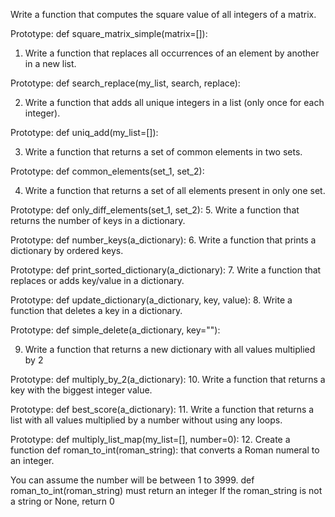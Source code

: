 Write a function that computes the square value of all integers of a matrix.

Prototype: def square_matrix_simple(matrix=[]):

1. Write a function that replaces all occurrences of an element by another in a new list.

Prototype: def search_replace(my_list, search, replace):

2. Write a function that adds all unique integers in a list (only once for each integer).

Prototype: def uniq_add(my_list=[]):

3. Write a function that returns a set of common elements in two sets.

Prototype: def common_elements(set_1, set_2):

4. Write a function that returns a set of all elements present in only one set.

Prototype: def only_diff_elements(set_1, set_2):
5. Write a function that returns the number of keys in a dictionary.

Prototype: def number_keys(a_dictionary):
6. Write a function that prints a dictionary by ordered keys.

Prototype: def print_sorted_dictionary(a_dictionary):
7. Write a function that replaces or adds key/value in a dictionary.

Prototype: def update_dictionary(a_dictionary, key, value):
8. Write a function that deletes a key in a dictionary.

Prototype: def simple_delete(a_dictionary, key=""):

9. Write a function that returns a new dictionary with all values multiplied by 2

Prototype: def multiply_by_2(a_dictionary):
10. Write a function that returns a key with the biggest integer value.

Prototype: def best_score(a_dictionary):
11. Write a function that returns a list with all values multiplied by a number without using any loops.

Prototype: def multiply_list_map(my_list=[], number=0):
12. Create a function def roman_to_int(roman_string): that converts a Roman numeral to an integer.

You can assume the number will be between 1 to 3999.
def roman_to_int(roman_string) must return an integer
If the roman_string is not a string or None, return 0

